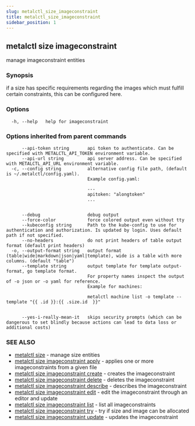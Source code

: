 ```yaml
---
slug: metalctl_size_imageconstraint
title: metalctl_size_imageconstraint
sidebar_position: 1
---
```


## metalctl size imageconstraint

manage imageconstraint entities

### Synopsis

if a size has specific requirements regarding the images which must fulfill certain constraints, this can be configured here.

### Options

```
  -h, --help   help for imageconstraint
```

### Options inherited from parent commands

```
      --api-token string       api token to authenticate. Can be specified with METALCTL_API_TOKEN environment variable.
      --api-url string         api server address. Can be specified with METALCTL_API_URL environment variable.
  -c, --config string          alternative config file path, (default is ~/.metalctl/config.yaml).
                               Example config.yaml:
                               
                               ---
                               apitoken: "alongtoken"
                               ...
                               
                               
      --debug                  debug output
      --force-color            force colored output even without tty
      --kubeconfig string      Path to the kube-config to use for authentication and authorization. Is updated by login. Uses default path if not specified.
      --no-headers             do not print headers of table output format (default print headers)
  -o, --output-format string   output format (table|wide|markdown|json|yaml|template), wide is a table with more columns. (default "table")
      --template string        output template for template output-format, go template format.
                               For property names inspect the output of -o json or -o yaml for reference.
                               Example for machines:
                               
                               metalctl machine list -o template --template "{{ .id }}:{{ .size.id  }}"
                               
                               
      --yes-i-really-mean-it   skips security prompts (which can be dangerous to set blindly because actions can lead to data loss or additional costs)
```

### SEE ALSO

* [metalctl size](./metalctl_size.md)	 - manage size entities
* [metalctl size imageconstraint apply](./metalctl_size_imageconstraint_apply.md)	 - applies one or more imageconstraints from a given file
* [metalctl size imageconstraint create](./metalctl_size_imageconstraint_create.md)	 - creates the imageconstraint
* [metalctl size imageconstraint delete](./metalctl_size_imageconstraint_delete.md)	 - deletes the imageconstraint
* [metalctl size imageconstraint describe](./metalctl_size_imageconstraint_describe.md)	 - describes the imageconstraint
* [metalctl size imageconstraint edit](./metalctl_size_imageconstraint_edit.md)	 - edit the imageconstraint through an editor and update
* [metalctl size imageconstraint list](./metalctl_size_imageconstraint_list.md)	 - list all imageconstraints
* [metalctl size imageconstraint try](./metalctl_size_imageconstraint_try.md)	 - try if size and image can be allocated
* [metalctl size imageconstraint update](./metalctl_size_imageconstraint_update.md)	 - updates the imageconstraint

